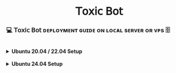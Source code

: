 <h1 align="center"><b>𝖳𝗈𝗑𝗂𝖼 𝖡𝗈𝗍</b></h1>

### 💻 𝖳𝗈𝗑𝗂𝖼 𝖡𝗈𝗍 ᴅᴇᴘʟᴏʏᴍᴇɴᴛ ɢᴜɪᴅᴇ ᴏɴ ʟᴏᴄᴀʟ sᴇʀᴠᴇʀ ᴏʀ ᴠᴘs 🗄️
<br>
<details>
<summary><strong>Ubuntu 20.04 / 22.04 Setup</strong></summary>

#### 🧩 Step-by-Step Installation

**1. Update & Upgrade the System**
```bash
sudo apt-get update && sudo apt-get upgrade -y
```

**2. Install Required Packages**
```bash
sudo apt-get install python3-pip ffmpeg -y
```

**3. Upgrade pip**
```bash
sudo pip3 install -U pip
```

**4. Clone the Repository**
```bash
git clone https://github.com/BtwUnnati/Toxic && cd Toxic
```

**5. Install Python Requirements**
```bash
pip3 install -U -r requirements.txt
```

**6. Create `.env` File**
```bash
cp sample.env .env
```
> Now edit `.env` with your configuration variables.

**7. Edit Environment Variables**
```bash
vi .env
```
> - Press `I` to start editing.  
> - Press `Ctrl + C`, then type `:wq` to save and exit.  
> - Use `:qa` to quit without saving.

**8. Install and Start Tmux**
```bash
sudo apt install tmux && tmux
```

**9. Start the Bot**
```bash
bash start
```
</details>

<br>
<details>
<summary><strong>Ubuntu 24.04 Setup</strong></summary>

#### 🧩 Step-by-Step Installation

**1. Update & Upgrade the System**
```bash
sudo apt-get update && sudo apt-get upgrade -y
```

**2. Install Required Packages**
```bash
sudo apt-get install python3-pip ffmpeg -y
```

**3. Upgrade pip**
```bash
sudo pip3 install -U pip
```

**4. Clone the Repository**
```bash
git clone  https://github.com/BtwUnnati/Toxic && cd Toxic
```

**5. Install Python Requirements (Ubuntu 24 specific)**
```bash
pip install -r requirements.txt --break-system-packages
```

**6. Create `.env` File**
```bash
cp sample.env .env
```
> Edit `.env` with your bot configuration.

**7. Edit Environment Variables**
```bash
vi .env
```
> - Press `I` to edit.  
> - Press `Ctrl + C`, then type `:wq` to save.  
> - Use `:qa` to quit without saving.

**8. Install and Start Tmux**
```bash
sudo apt install tmux && tmux
```

**9. Start the Bot**
```bash
bash start
```



"━━━━━━━━━━━━━━━━━━━━━━━━\n\n💥 ʜᴇʟʟᴏ, ᴍᴇ ɪs Qᴜᴇᴇɴ ᴜʟᴛʀᴀ ғᴀsᴛ ᴠᴄ ᴘʟᴀʏᴇʀ\nʙᴏᴛ ғᴏʀ ᴛᴇʟᴇɢʀᴀᴍ ɢʀᴏᴜᴘs🌼 ..\n\n┏━━━━━━━━━━━━━━━━━┓\n┣★ ᴄʀᴇᴀᴛᴇʀ    : [𝐃𝐚𝐧𝐠𝐞𝐫 Choudhary](https://t.me/ABOUT_CHOUDHARY)\n┣★ ᴜᴘᴅᴀᴛᴇs › : [Qᴜᴇᴇɴ sᴇʀᴠᴇʀ](https://t.me/QN_Bot_Updates)┓\n┣★ sᴜᴘᴘᴏʀᴛ › : [Qᴜᴇᴇɴ ᴄʜᴀᴛ](https://t.me/QN_Team_support)\n┣★ Qᴜᴇᴇɴ_ɴᴇᴛᴡᴏʀᴋ › : [ɴᴇᴛᴡᴏʀᴋ](https://t.me/The_Friends_Chatting)\n┣★ ʜᴇʟᴘ › : ɴᴇᴇᴅ ʜᴇʟᴘ ʀᴜɴ /help\n┗━━━━━━━━━━━━━━━━━┛\n\n💞 ɪғ ʏᴏᴜ ʜᴀᴠᴇ ᴀɴʏ ǫᴜᴇsᴛɪᴏɴs ᴛʜᴇɴ\nᴅᴍ ᴛᴏ ᴍʏ [ᴏᴡɴᴇʀ](https://t.me/D4nGeR_0pBolte) ...\n\n━━━━━━━━━━━━━━━━━━━━━━━━"
